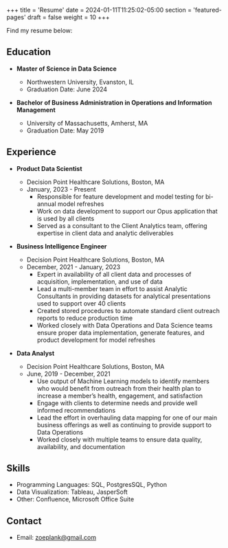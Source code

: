 +++
title = 'Resume'
date = 2024-01-11T11:25:02-05:00
section = 'featured-pages'
draft = false
weight = 10
+++


Find my resume below:


## Education

- **Master of Science in Data Science**
  - Northwestern University, Evanston, IL
  - Graduation Date: June 2024

- **Bachelor of Business Administration in Operations and Information Management**
  - University of Massachusetts, Amherst, MA
  - Graduation Date: May 2019

## Experience

- **Product Data Scientist**
  - Decision Point Healthcare Solutions, Boston, MA                                     
  - January, 2023 - Present
    - Responsible for feature development and model testing for bi-annual model refreshes
    - Work on data development to support our Opus application that is used by all clients 
    - Served as a consultant to the Client Analytics team, offering expertise in client data and analytic deliverables

- **Business Intelligence Engineer**
  - Decision Point Healthcare Solutions, Boston, MA
  - December, 2021 - January, 2023
    - Expert in availability of all client data and processes of acquisition, implementation, and use of data
    - Lead a multi-member team in effort to assist Analytic Consultants in providing datasets for analytical presentations used to support over 40 clients
    - Created stored procedures to automate standard client outreach reports to reduce production time 
    - Worked closely with Data Operations and Data Science teams ensure proper data implementation, generate features, and product development for model refreshes 

- **Data Analyst**
  - Decision Point Healthcare Solutions, Boston, MA
  - June, 2019 - December, 2021
    - Use output of Machine Learning models to identify members who would benefit from outreach from their health plan to increase a member’s health, engagement, and satisfaction 
    - Engage with clients to determine needs and provide well informed recommendations
    - Lead the effort in overhauling data mapping for one of our main business offerings as well as continuing to provide support to Data Operations 
    - Worked closely with multiple teams to ensure data quality, availability, and documentation 

 
## Skills

- Programming Languages: SQL, PostgresSQL, Python
- Data Visualization: Tableau, JasperSoft
- Other: Confluence, Microsoft Office Suite

## Contact

- Email: zoeplank@gmail.com

